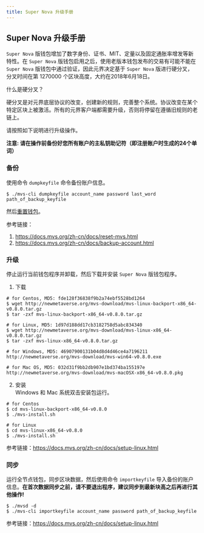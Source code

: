 ```yaml
---
title: Super Nova 升级手册
---
```


## Super Nova 升级手册
`Super Nova` 版钱包增加了数字身份、证书、MIT、定量以及固定通胀率增发等新特性。在 `Super Nova` 版钱包启用之后，使用老版本钱包发布的交易有可能不能在 `Super Nova` 版钱包中通过验证，因此元界决定基于 `Super Nova` 版进行硬分叉，分叉时间在第 1270000 个区块高度，大约在2018年6月18日。

什么是硬分叉？

硬分叉是对元界底层协议的改变，创建新的规则，完善整个系统。协议改变在某个特定区块上被激活。所有的元界客户端都需要升级，否则将停留在遵循旧规则的老链上。

请按照如下说明进行升级操作。

**注意: 请在操作前备份好您所有账户的主私钥助记符（即注册账户时生成的24个单词）**

### 备份
使用命令 `dumpkeyfile` 命令备份账户信息。
```
$ ./mvs-cli dumpkeyfile account_name password last_word path_of_backup_keyfile
```

然后[重置钱包](https://docs.mvs.org/zh-cn/docs/reset-mvs.html)。

参考链接：  
1. https://docs.mvs.org/zh-cn/docs/reset-mvs.html  
2. https://docs.mvs.org/zh-cn/docs/backup-account.html

### 升级
停止运行当前钱包程序并卸载，然后下载并安装 `Super Nova` 版钱包程序。

1. 下载
```
# for Centos, MD5: fde128f36838f9b2a74ebf5528bd1264
$ wget http://newmetaverse.org/mvs-download/mvs-linux-backport-x86_64-v0.8.0.tar.gz
$ tar -zxf mvs-linux-backport-x86_64-v0.8.0.tar.gz

# for Linux, MD5: 1d97d188dd17cb3182758d5abc834340
$ wget http://newmetaverse.org/mvs-download/mvs-linux-x86_64-v0.8.0.tar.gz
$ tar -zxf mvs-linux-x86_64-v0.8.0.tar.gz

# for Windows, MD5: 46907900131b04d8d4d46ce4a7196211
http://newmetaverse.org/mvs-download/mvs-win64-v0.8.0.exe

# for Mac OS, MD5: 032d31f9bb2db907e1bd374ba155197e
http://newmetaverse.org/mvs-download/mvs-macOSX-x86_64-v0.8.0.pkg
```
2. 安装  
Windows 和 Mac 系统双击安装包运行。
```
# for Centos
$ cd mvs-linux-backport-x86_64-v0.8.0
$ ./mvs-install.sh

# for Linux
$ cd mvs-linux-x86_64-v0.8.0
$ ./mvs-install.sh
```

参考链接：https://docs.mvs.org/zh-cn/docs/setup-linux.html

### 同步
运行全节点钱包，同步区块数据，然后使用命令 `importkeyfile` 导入备份的账户信息。**在首次数据同步之前，请不要退出程序，建议同步到最新块高之后再进行其他操作!**
```
$ ./mvsd -d
$ ./mvs-cli importkeyfile account_name password path_of_backup_keyfile
```

参考链接：https://docs.mvs.org/zh-cn/docs/setup-linux.html

